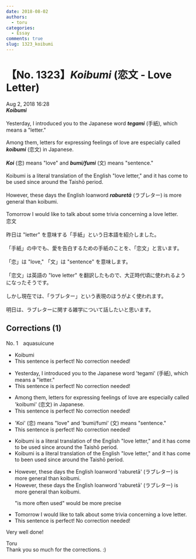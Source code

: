 ```yaml
---
date: 2018-08-02
authors:
  - toru
categories:
  - Essay
comments: true
slug: 1323_koibumi
---
```


# 【No. 1323】<strong><em>Koibumi</strong></em> (恋文 - Love Letter)
<div class="date">Aug 2, 2018 16:28</div>
<div id="post"><div id="body_show_ori">
<strong><em>Koibumi</strong></em><br/><br/>Yesterday, I introduced you to the Japanese word <strong><em>tegami</em></strong> (手紙), which means a "letter."<br/><br/>Among them, letters for expressing feelings of love are especially called <strong><em>koibumi</em></strong> (恋文) in Japanese.<br/><br/><strong><em>Koi</em></strong> (恋) means "love" and <strong><em>bumi/fumi</em></strong> (文) means "sentence."<br/><br/>Koibumi is a literal translation of the English "love letter," and it has come to be used since around the Taishō period.<br/><br/>However, these days the English loanword <strong><em>raburetā</em></strong> (ラブレター) is more general than koibumi.<br/><br/>Tomorrow I would like to talk about some trivia concerning a love letter.
</div></div>

<!-- more -->

<div id="post_ja"><div id="body_show_mo">
恋文<br/><br/>昨日は "letter" を意味する「手紙」という日本語を紹介しました。<br/><br/>「手紙」の中でも、愛を告白するための手紙のことを、「恋文」と言います。<br/><br/>「恋」は "love," 「文」は "sentence" を意味します。<br/><br/>「恋文」は英語の "love letter" を翻訳したもので、大正時代頃に使われるようになったそうです。<br/><br/>しかし現在では、「ラブレター」という表現のほうがよく使われます。<br/><br/>明日は、ラブレターに関する雑学について話したいと思います。
</div></div>

## Corrections (1)
<div id="block"><div class="first_name"> No. 1　<span class="just_name">aquasuicune</span></div><div id="block2">
<ul class="correction_field">
<li class="incorrect">Koibumi</li>
<li class="corrected perfect">This sentence is perfect! No correction needed!</li>
</ul>
<ul class="correction_field">
<li class="incorrect">Yesterday, I introduced you to the Japanese word 'tegami' (手紙), which means a "letter."</li>
<li class="corrected perfect">This sentence is perfect! No correction needed!</li>
</ul>
<ul class="correction_field">
<li class="incorrect">Among them, letters for expressing feelings of love are especially called 'koibumi' (恋文) in Japanese.</li>
<li class="corrected perfect">This sentence is perfect! No correction needed!</li>
</ul>
<ul class="correction_field">
<li class="incorrect">'Koi' (恋) means "love" and 'bumi/fumi' (文) means "sentence."</li>
<li class="corrected perfect">This sentence is perfect! No correction needed!</li>
</ul>
<ul class="correction_field">
<li class="incorrect">Koibumi is a literal translation of the English "love letter," and it has come to be used since around the Taishō period.</li>
<li class="corrected correct">
Koibumi is a literal translation of the English "love letter," and it has <span class="sline">come to</span> <span class="f_blue">been </span>used since around the Taishō period.
</li>
</ul>
<ul class="correction_field">
<li class="incorrect">However, these days the English loanword 'raburetā' (ラブレター) is more general than koibumi.</li>
<li class="corrected correct">
However, these days the English loanword 'raburetā' (ラブレター) is more general than koibumi.
<p class="correction_comment">"is more often used" would be more precise</p>
</li>
</ul>
<ul class="correction_field">
<li class="incorrect">Tomorrow I would like to talk about some trivia concerning a love letter.</li>
<li class="corrected perfect">This sentence is perfect! No correction needed!</li>
</ul>
<p class="comment_small">
 Very well done!
</p>

</div><div class="name"><span class="just_name">Toru</span><br>
Thank you so much for the corrections. :)
</div>
</div>
